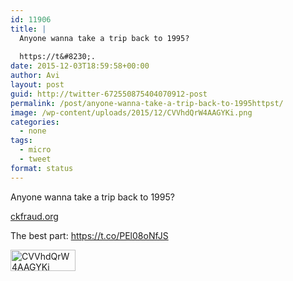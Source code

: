 ```yaml
---
id: 11906
title: |
  Anyone wanna take a trip back to 1995?
  
  https://t&#8230;.
date: 2015-12-03T18:59:58+00:00
author: Avi
layout: post
guid: http://twitter-672550875404070912-post
permalink: /post/anyone-wanna-take-a-trip-back-to-1995httpst/
image: /wp-content/uploads/2015/12/CVVhdQrW4AAGYKi.png
categories:
  - none
tags:
  - micro
  - tweet
format: status
---
```

Anyone wanna take a trip back to 1995?

[ckfraud.org](http://www.ckfraud.org/)

The best part: https://t.co/PEl08oNfJS

<img width="104" height="34" src="http://aviflax.com/wp-content/uploads/2015/12/CVVhdQrW4AAGYKi.png" class="attachment-medium" alt="CVVhdQrW4AAGYKi" />
